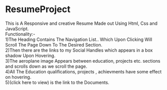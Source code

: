 # ResumeProject
This is A Responsive and creative Resume Made out Using Html, Css and JavaScript.<br>
Functionality:-<br>
1)The Heading Contains The Navigation List.. Which Upon Clicking Will Scroll The Page Down To The Desired Section.<br>
2)Then there are the links to my Social Handles which appears in a box shadow Upon Hovering.<br>
3)The aeroplane image Appears between  education, projects etc. sections and scrolls down as we scroll the page.<br>
4)All The Education qualifications, projects , achievments have some effect on hovering.<br>
5)(click here to view) is the link to the Documents.<br>
